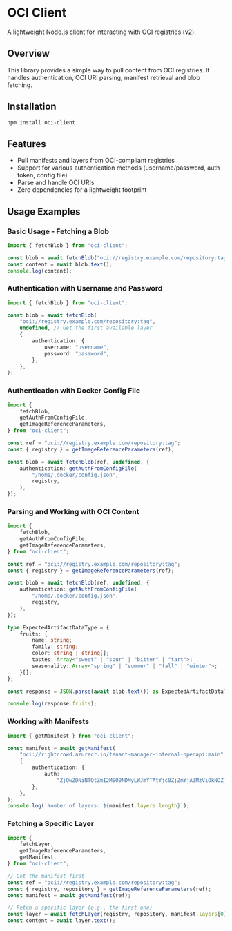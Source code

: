 # OCI Client

A lightweight Node.js client for interacting with [OCI](https://opencontainers.org/) registries (v2).

## Overview

This library provides a simple way to pull content from OCI registries. It handles authentication, OCI URI parsing, manifest retrieval and blob fetching.

## Installation

```bash
npm install oci-client
```

## Features

- Pull manifests and layers from OCI-compliant registries
- Support for various authentication methods (username/password, auth token, config file)
- Parse and handle OCI URIs
- Zero dependencies for a lightweight footprint

## Usage Examples

### Basic Usage - Fetching a Blob

```ts
import { fetchBlob } from "oci-client";

const blob = await fetchBlob("oci://registry.example.com/repository:tag");
const content = await blob.text();
console.log(content);

```

### Authentication with Username and Password

```ts
import { fetchBlob } from "oci-client";

const blob = await fetchBlob(
    "oci://registry.example.com/repository:tag",
    undefined, // Get the first available layer
    {
        authentication: {
            username: "username",
            password: "password",
        },
    },
);

```

### Authentication with Docker Config File

```ts
import {
    fetchBlob,
    getAuthFromConfigFile,
    getImageReferenceParameters,
} from "oci-client";

const ref = "oci://registry.example.com/repository:tag";
const { registry } = getImageReferenceParameters(ref);

const blob = await fetchBlob(ref, undefined, {
    authentication: getAuthFromConfigFile(
        "/home/.docker/config.json",
        registry,
    ),
});

```

### Parsing and Working with OCI Content

```ts
import {
    fetchBlob,
    getAuthFromConfigFile,
    getImageReferenceParameters,
} from "oci-client";

const ref = "oci://registry.example.com/repository:tag";
const { registry } = getImageReferenceParameters(ref);

const blob = await fetchBlob(ref, undefined, {
    authentication: getAuthFromConfigFile(
        "/home/.docker/config.json",
        registry,
    ),
});

type ExpectedArtifactDataType = {
    fruits: {
        name: string;
        family: string;
        color: string | string[];
        tastes: Array<"sweet" | "sour" | "bitter" | "tart">;
        seasonality: Array<"spring" | "summer" | "fall" | "winter">;
    }[];
};

const response = JSON.parse(await blob.text()) as ExpectedArtifactDataType;

console.log(response.fruits);

```

### Working with Manifests

```ts
import { getManifest } from "oci-client";

const manifest = await getManifest(
    "oci://rightcrowd.azurecr.io/tenant-manager-internal-openapi:main",
    {
        authentication: {
            auth:
                "ZjQwZDNiNTQtZmI2MS00NDMyLWJmYTAtYjc0ZjZmYjA3MzViOkNOZThRfkJ6emZEbk5BR3Z0cHYuWm5wb0htYXNTeEhRRDJUTUpjSnI=",
        },
    },
);
console.log(`Number of layers: ${manifest.layers.length}`);

```

### Fetching a Specific Layer

```ts
import {
    fetchLayer,
    getImageReferenceParameters,
    getManifest,
} from "oci-client";

// Get the manifest first
const ref = "oci://registry.example.com/repository:tag";
const { registry, repository } = getImageReferenceParameters(ref);
const manifest = await getManifest(ref);

// Fetch a specific layer (e.g., the first one)
const layer = await fetchLayer(registry, repository, manifest.layers[0]);
const content = await layer.text();

```

